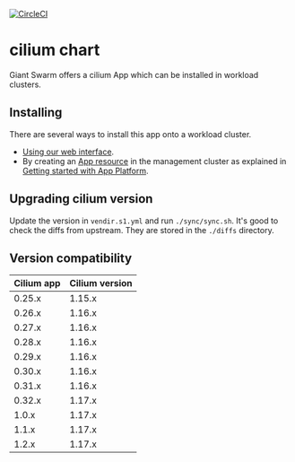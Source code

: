[![CircleCI](https://circleci.com/gh/giantswarm/cilium-app.svg?style=shield)](https://circleci.com/gh/giantswarm/cilium-app)

# cilium chart

Giant Swarm offers a cilium App which can be installed in workload clusters.

## Installing

There are several ways to install this app onto a workload cluster.

- [Using our web interface](https://docs.giantswarm.io/ui-api/web/app-platform/#installing-an-app).
- By creating an [App resource](https://docs.giantswarm.io/ui-api/management-api/crd/apps.application.giantswarm.io/) in the management cluster as explained in [Getting started with App Platform](https://docs.giantswarm.io/app-platform/getting-started/).

## Upgrading cilium version

Update the version in `vendir.s1.yml` and run `./sync/sync.sh`. It's good to check the diffs from upstream. They are stored in the `./diffs` directory.


## Version compatibility

| Cilium app | Cilium version | 
| --- | --- |
| 0.25.x | 1.15.x |
| 0.26.x | 1.16.x |
| 0.27.x | 1.16.x |
| 0.28.x | 1.16.x |
| 0.29.x | 1.16.x |
| 0.30.x | 1.16.x |
| 0.31.x | 1.16.x |
| 0.32.x | 1.17.x |
| 1.0.x | 1.17.x |
| 1.1.x | 1.17.x |
| 1.2.x | 1.17.x |

